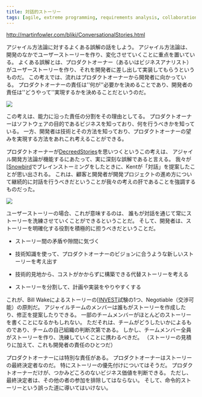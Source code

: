 ```yaml
---
title: 対話的ストーリー
tags: [agile, extreme programming, requirements analysis, collaboration]
---
```


http://martinfowler.com/bliki/ConversationalStories.html





アジャイル方法論に対するよくある誤解の話をしよう。
アジャイル方法論は、開発のなかでユーザーストーリーを作り、変化させていくことに重点を置いている。
よくある誤解とは、プロダクトオーナー（あるいはビジネスアナリスト）がユーザーストーリーを作り、それを開発者に差し出して実装してもらうというものだ。
この考えでは、流れはプロダクトオーナーから開発者に向かっている。
プロダクトオーナーの責任は''何が''必要かを決めることであり、開発者の責任は''どうやって''実現するかを決めることだというのだ。

![](http://martinfowler.com/bliki/images/conversationalStories/decreed.png)



この考えは、能力に沿った責任の分割をその理由としてる。
プロダクトオーナーはソフトウェアの目的であるビジネスを知っており、何を行うべきかを知っている。
一方、開発者は技術とその方法を知っており、プロダクトオーナーの望みを実現する方法をあれこれ考えることができる。



プロダクトオーナーが[DecreedStories](/DecreedStories)を思いつくというこの考えは、
アジャイル開発方法論が機能するにあたって、実に深刻な誤解であると言える。
我々が[[Snowbird](http://martinfowler.com/articles/agileStory.html)でブレインストーミングをしたときに、Kentが「対話」を提案したことが思い出される。
これは、顧客と開発者が開発プロジェクトの進め方について継続的に対話を行うべきだということが我々の考えの肝であることを強調するものだった。

![](http://martinfowler.com/bliki/images/conversationalStories/conversation.png)



ユーザーストーリーの場合、これが意味するのは、
誰もが対話を通じて常にストーリーを洗練させていくことができるということだ。
そして、開発者は、ストーリーを明確化する役割を積極的に担うべきだということだ。


* ストーリー間の矛盾や隙間に気づく

* 技術知識を使って、プロダクトオーナーのビジョンに合うような新しいストーリーを考え出す

* 技術的見地から、コストがかからずに構築できる代替ストーリーを考える

* ストーリーを分割して、計画や実装をやりやすくする



これが、Bill Wakeによるストーリーの[[INVEST](http://xp123.com/xplor/xp0308)試験の1つ、Negotiable（交渉可能）の原則だ。
アジャイルチームのメンバーは誰もがストーリーを作成したり、修正を提案したりできる。
一部のチームメンバーがほとんどのストーリーを書くことになるかもしれない。
ただそれは、チームがどうしたいかによるものであり、チームの自己組織の判断次第である。
しかし、チームメンバー全員がストーリーを作り、洗練していくことに携わるべきだ。
（ストーリーの見積りに加えて、これも開発者の責任のひとつだ）



プロダクトオーナーには特別な責任がある。
プロダクトオーナーはストーリーの最終決定者なのだ。
特にストーリーの優先付けについてはそうだ。
プロダクトオーナーだけが、つかみどころのないビジネス価値を判断できる。
ただし、最終決定者は、その他の者の参加を排除してはならない。
そして、命令的ストーリーという誤った道に導いてはいけない。
